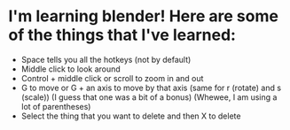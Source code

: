 I'm learning blender! Here are some of the things that I've learned:
=====================================================================
* Space tells you all the hotkeys (not by default)
* Middle click to look around
* Control + middle click or scroll to zoom in and out
* G to move or G + an axis to move by that axis (same for r (rotate) and s (scale)) (I guess that one was a bit of a bonus) (Whewee, I am using a lot of parentheses)
* Select the thing that you want to delete and then X to delete